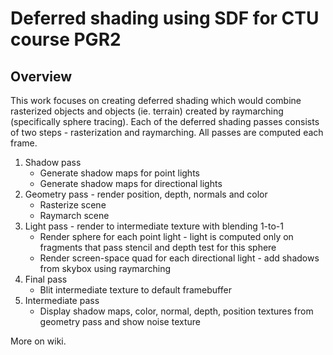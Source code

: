 # Deferred shading using SDF for CTU course PGR2

## Overview
This work focuses on creating deferred shading which would combine rasterized objects and objects (ie. terrain) created by raymarching (specifically sphere tracing). 
Each of the deferred shading passes consists of two steps - rasterization and raymarching. All passes are computed each frame.
1. Shadow pass 
    * Generate shadow maps for point lights
    * Generate shadow maps for directional lights
2. Geometry pass - render position, depth, normals and color
    * Rasterize scene
    * Raymarch scene
3. Light pass - render to intermediate texture with blending 1-to-1
    * Render sphere for each point light - light is computed only on fragments that pass stencil and depth test for this sphere
    * Render screen-space quad for each directional light - add shadows from skybox using raymarching
4. Final pass
    * Blit intermediate texture to default framebuffer
5. Intermediate pass
    * Display shadow maps, color, normal, depth, position textures from geometry pass and show noise texture

More on wiki.